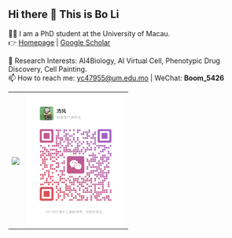 ## Hi there 👋 This is **Bo Li**

👨‍🎓 I am a PhD student at the University of Macau.  
👉 [Homepage](https://boom5426.github.io/) | [Google Scholar](https://scholar.google.com/citations?hl=zh-CN&user=y1myk_IAAAAJ&view_op=list_works&sortby=pubdate)

🔭 Research Interests: AI4Biology, AI Virtual Cell, Phenotypic Drug Discovery, Cell Painting.  
📫 How to reach me: yc47955@um.edu.mo | WeChat: **Boom_5426**

<table>
  <tr>
    <td><img align="center" src="https://github-readme-stats.vercel.app/api?username=Boom5426&show_icons=true&theme=radical" /></td>
    <td><img align="center" src="WeChat.png" width="200" /></td>
  </tr>
</table>
